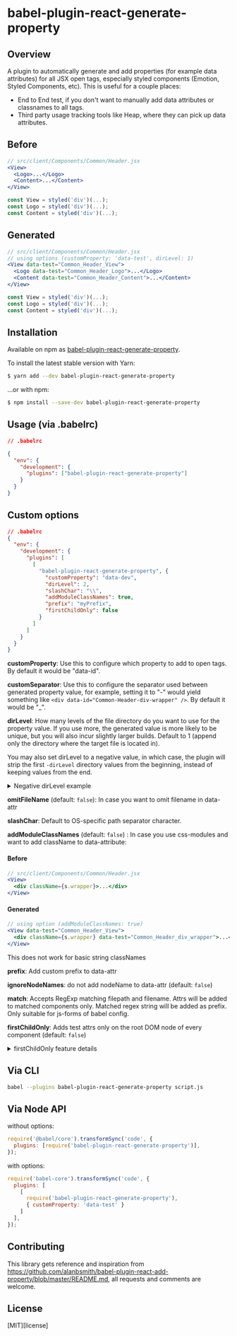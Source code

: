 # babel-plugin-react-generate-property

## Overview 
A plugin to automatically generate and add properties (for example data attributes) for all JSX open tags, especially styled components (Emotion, Styled Components, etc).
This is useful for a couple places:
- End to End test, if you don't want to manually add data attributes or classnames to all tags.
- Third party usage tracking tools like Heap, where they can pick up data attributes.

## Before
```jsx
// src/client/Components/Common/Header.jsx
<View>
  <Logo>...</Logo>
  <Content>...</Content>
</View>

const View = styled('div')(...);
const Logo = styled('div')(...);
const Content = styled('div')(...);
```

## Generated
```jsx
// src/client/Components/Common/Header.jsx
// using options (customProperty: 'data-test', dirLevel: 1)
<View data-test="Common_Header_View">
  <Logo data-test="Common_Header_Logo">...</Logo>
  <Content data-test="Common_Header_Content">...</Content>
</View>

const View = styled('div')(...);
const Logo = styled('div')(...);
const Content = styled('div')(...);
```

## Installation
Available on npm as [babel-plugin-react-generate-property](https://www.npmjs.com/package/babel-plugin-react-generate-property).

To install the latest stable version with Yarn:

```sh
$ yarn add --dev babel-plugin-react-generate-property
```

...or with npm:

```sh
$ npm install --save-dev babel-plugin-react-generate-property
```

## Usage (via .babelrc)
```json
// .babelrc

{
  "env": {
    "development": {
      "plugins": ["babel-plugin-react-generate-property"]
    }
  }
}
```

## Custom options
```json
// .babelrc
{
  "env": {
    "development": {
      "plugins": [
        [
          "babel-plugin-react-generate-property", {
            "customProperty": "data-dev",
            "dirLevel": 2,
            "slashChar": "\\",
            "addModuleClassNames": true,
            "prefix": "myPrefix",
            "firstChildOnly": false
          }
        ]
      ]
    }
  }
}
```
**customProperty**: Use this to configure which property to add to open tags. By default it would be "data-id".

**customSeparator**: Use this to configure the separator used between generated property value, for example, setting it to "-" would yield something like `<div data-id="Common-Header-div-wrapper" />`. By default it would be "_".

**dirLevel**: How many levels of the file directory do you want to use for the property value. If you use more, the generated value is more likely to be unique, but you will also incur slightly larger builds. Default to 1 (append only the directory where the target file is located in). 

You may also set dirLevel to a negative value, in which case, the plugin will strip the first `-dirLevel` directory values from the beginning, instead of keeping values from the end.

<details>
<summary>Negative dirLevel example</summary>

Let's say the file to be processed has a relative path of `/src/client/pages/common/tables/MyCustomTable.jsx`.

And the file has content of:
```jsx
<View>
  ...
</View>
```

Now if we pass in `dirLevel: 2`, the generated data id would look like:
```jsx
<View data-id="common_tables_MyCustomTable_View">
  ...
</View>
```

But if `dirLevel: -2` is passed, the plugin would strip relative path from the beginning, and generate something like:
```jsx
<View data-id="client_pages_common_tables_MyCustomTable_View">
  ...
</View>
```

Note that a dirLevel value of `-2` essentially stripped off both the rootDir, and then the `src/` part of the relative path.

</details>

**omitFileName**  (default: `false`): In case you want to omit filename in data-attr

**slashChar**: Default to OS-specific path separator character.

**addModuleClassNames**  (default: `false`) : In case you use css-modules and want to add className to data-attribute:

#### Before
```jsx
// src/client/Components/Common/Header.jsx
<View>
  <div className={s.wrapper}>...</div>
</View>
```

#### Generated
```jsx
// using option (addModuleClassNames: true)
<View data-test="Common_Header_View">
  <div className={s.wrapper} data-test="Common_Header_div_wrapper">...</div>
</View>
```

This does not work for basic string classNames

**prefix**: Add custom prefix to data-attr

**ignoreNodeNames**: do not add nodeName to data-attr (default: `false`) 

**match**: Accepts RegExp matching filepath and filename. Attrs will be added to matched components only. Matched regex string will be added as prefix. Only suitable for js-forms of babel config.

**firstChildOnly**: Adds test attrs only on the root DOM node of every component  (default: `false`) 


<details>
<summary>firstChildOnly feature details</summary>

In general it should work as follows:

```jsx
const A = (props) => <main>{props.children}</main>
const B = (props) => <figure /><div>{props.children}<span/></div>

<A><B>Hello</B></A>
```

will be transformed into

```html
<main data-id="prefix_main">
  <figure data-id="prefix_figure"></figure>
  <div>Hello<span></span></div>
</main>
```
The problem behind this feature is: 

- we want to add automated data-attrs and use them in stage environment 
- but stage and production builds use the same docker-image, and there is valid CI logic behind that
- we can detect staging env in runtime, but we can not do so while building
- so we are stuck to keeping attributes in production
- at least we want to keep the gentle minimum for QA, 1 attr per component is enough

Components can be defined in this ways:

```jsx
const Foo = (props) => <main><div>{whatever}<div/><etc /></main>
```

In such case `<main>` will be marked, child DOM nodes will not, until next React component will be met


```jsx
const Foo = (props) => <Wrapper><div>{whatever}</div><etc /></Wrapper>
```

In such case `<div>` will be marked, next DOM nodes in the wrapper will not (gentle minimum)

```jsx
const Foo = (props) => <><div>{whatever}</div><etc /></>
```

In such case `<div>` should be marked by design, next DOM nodes in the Fragment should not. **Actual behaviour with Fragments is unstable for now, not working as intended in some cases.**


</details>


## Via CLI

```sh
babel --plugins babel-plugin-react-generate-property script.js
```

## Via Node API

without options:

```js
require('@babel/core').transformSync('code', {
  plugins: [require('babel-plugin-react-generate-property')],
});
```

with options:

```js
require('babel-core').transformSync('code', {
  plugins: [
    [
      require('babel-plugin-react-generate-property'),
      { customProperty: 'data-test' }
    ]
  ],
});
```

## Contributing
This library gets reference and inspiration from https://github.com/alanbsmith/babel-plugin-react-add-property/blob/master/README.md, all requests and comments are welcome.

## License

[MIT][license]
